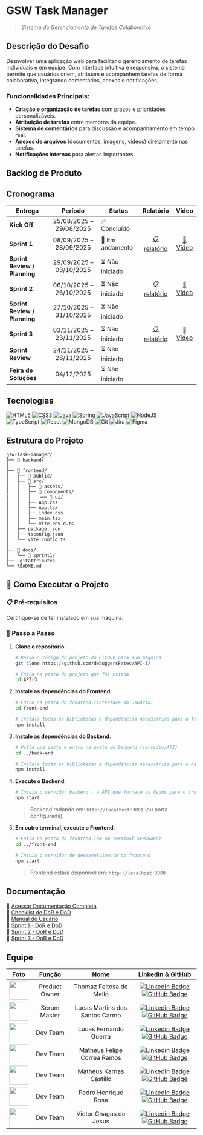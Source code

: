 # GSW Task Manager
>_Sistema de Gerenciamento de Tarefas Colaborativo_

## Descrição do Desafio
Desnvolver uma aplicação web para facilitar o gerenciamento de tarefas individuais e em equipe. Com interface intuitiva e responsiva, o sistema permite que usuários criem, atribuam e acompanhem tarefas de forma colaborativa, integrando comentários, anexos e notificações.
### Funcionalidades Principais:
* **Criação e organização de tarefas** com prazos e prioridades personalizáveis.
* **Atribuição de tarefas** entre membros da equipe.
* **Sistema de comentários** para discussão e acompanhamento em tempo real.
* **Anexos de arquivos** (documentos, imagens, vídeos) diretamente nas tarefas.
* **Notificações internas** para alertas importantes.

## Backlog de Produto

## Cronograma
| Entrega | Período | Status | Relatório | Vídeo |
| --- | :--: | --- | :--: | :--: |
| **Kick Off** | 25/08/2025 – 29/08/2025 | ✅ Concluído | | |
| **Sprint 1** | 08/09/2025 – 28/09/2025 | 🔄 Em andamento | [📋 relatório]() | [🎥 Vídeo]() |
| **Sprint Review / Planning** | 29/09/2025 – 03/10/2025 | ⏳ Não iniciado | | |
| **Sprint 2** | 06/10/2025 – 26/10/2025 | ⏳ Não iniciado | [📋 relatório]() | [🎥 Vídeo]() |
| **Sprint Review / Planning** | 27/10/2025 – 31/10/2025 | ⏳ Não iniciado | | |
| **Sprint 3** | 03/11/2025 – 23/11/2025 | ⏳ Não iniciado |  [📋 relatório]() | [🎥 Vídeo]() |
| **Sprint Review** | 24/11/2025 – 28/11/2025 | ⏳ Não iniciado | | |
| **Feira de Soluções** | 04/12/2025 | ⏳ Não iniciado | | |

## Tecnologias
![HTML5](https://img.shields.io/badge/HTML5-E34F26?style=for-the-badge&logo=html5&logoColor=white) ![CSS3](https://img.shields.io/badge/CSS3-1572B6?style=for-the-badge&logo=css3&logoColor=white) ![Java](https://img.shields.io/badge/Java-red?style=for-the-badge&logo=java&logoColor=white) ![Spring](https://img.shields.io/badge/Spring-6DB33F?style=for-the-badge&logo=spring&logoColor=white)  ![JavaScript](https://img.shields.io/badge/JavaScript-F7DF1E?style=for-the-badge&logo=javascript&logoColor=black) ![NodeJS](https://img.shields.io/badge/node.js-6DA55F?style=for-the-badge&logo=node.js&logoColor=white)
<br>
![TypeScript](https://img.shields.io/badge/typescript-%23007ACC.svg?style=for-the-badge&logo=typescript&logoColor=white) ![React](https://img.shields.io/badge/React-20232A?style=for-the-badge&logo=react&logoColor=61DAFB) ![MongoDB](https://img.shields.io/badge/MongoDB-4EA94B?style=for-the-badge&logo=mongodb&logoColor=white) ![Git](https://img.shields.io/badge/GIT-E44C30?style=for-the-badge&logo=git&logoColor=white) ![Jira](https://img.shields.io/badge/jira-%230A0FFF.svg?style=for-the-badge&logo=jira&logoColor=white) ![Figma](https://img.shields.io/badge/Figma-696969?style=for-the-badge&logo=figma&logoColor=figma)

## Estrutura do Projeto
```
gsw-task-manager/
├── 📁 backend/
│
├── 📁 frontend/
│   ├── 📁 public/
│   ├── 📁 src/
│   │   ├── 📁 assets/
│   │   ├── 📁 components/
|   │   │   ├── 📁 ui/
│   │   ├── App.css
│   │   ├── App.tsx
│   │   ├── index.css
│   │   ├── main.tsx
│   │   └── vite-env.d.ts
│   ├── package.json
│   ├── tsconfig.json
│   └── vite.config.ts
│
├── 📁 docs/
│   └── 📁 sprint1/
├── .gitattributes
└── README.md
```

## 🚀 Como Executar o Projeto
### 📋 Pré-requisitos
Certifique-se de ter instalado em sua máquina:
<!--
- **Node.js** (versão 18 ou superior)
- **npm** (gerenciador de pacotes)
- **Git**
-->
### 🔧 Passo a Passo
1. **Clone o repositório**:
   ```bash
   # Baixa o código do projeto do GitHub para sua máquina
   git clone https://github.com/debuggersFatec/API-3/
   
   # Entra na pasta do projeto que foi criada
   cd API-3
   ```
2. **Instale as dependências do Frontend**:
   ```bash
   # Entra na pasta do frontend (interface do usuário)
   cd front-end
   
   # Instala todas as bibliotecas e dependências necessárias para o frontend funcionar
   npm install
   ```
3. **Instale as dependências do Backend**:
   ```bash
   # Volta uma pasta e entra na pasta do backend (servidor/API)
   cd ../back-end
   
   # Instala todas as bibliotecas e dependências necessárias para o backend funcionar
   npm install
   ```
4. **Execute o Backend**:
   ```bash
   # Inicia o servidor backend - a API que fornece os dados para o frontend
   npm start
   ```
   > Backend rodando em: `http://localhost:3001` (ou porta configurada)
5. **Em outro terminal, execute o Frontend**:
   ```bash
   # Entra na pasta do frontend (em um terminal SEPARADO)
   cd ../front-end
   
   # Inicia o servidor de desenvolvimento do frontend
   npm start
   ```
   > Frontend estará disponível em: `http://localhost:3000`
<!--
### 📝 Comentários Importantes
- ⚠️ **Ordem de execução**: Recomenda-se iniciar primeiro o backend e depois o frontend
- 🔄 **Terminais separados**: Backend e frontend devem rodar em terminais diferentes
- 📊 **Variáveis de ambiente**: Verifique se há arquivos `.env` necessários em ambas as pastas
- 🗄️ **Banco de dados**: Certifique-se de que qualquer banco de dados necessário esteja configurado e rodando
### 🌐 Acesso à Aplicação
- **Frontend**: http://localhost:3000 (interface do usuário)
- **Backend**: http://localhost:3001 (API - fornece dados para o frontend)
### ❌ Solução de Problemas Comuns
- **Erro de porta**: Verifique se as portas 3000 e 3001 estão livres
- **Dependências**: Execute `npm install` novamente se houver erros de módulos
- **Variáveis de ambiente**: Configure corretamente as variáveis necessárias
-->
## Documentação
📂 [Acessar Documentação Completa](https://github.com/debuggersFatec/API-3/docs)
<br>
📄 [Checklist de DoR e DoD](https://github.com/)
<br>
📄 [Manual de Usuário](https://github.com/)
<br>
📄 [Sprint 1 - DoR e DoD](https://github.com/)
<br>
📄 [Sprint 2 - DoR e DoD](https://github.com/)
<br>
📄 [Sprint 3 - DoR e DoD](https://github.com/)

## Equipe
| Foto | Função | Nome | LinkedIn & GitHub |
| :--: | :--: | :--: | :--: |
| <img src="https://avatars.githubusercontent.com/ThOMaZMe11o" width=50px> | Product Owner | Thomaz Feitosa de Mello | [![Linkedin Badge](https://img.shields.io/badge/Linkedin-blue?style=flat-square&logo=Linkedin&logoColor=white)](https://www.linkedin.com/in/thomazmello/) [![GitHub Badge](https://img.shields.io/badge/GitHub-111217?style=flat-square&logo=github&logoColor=white)](https://github.com/ThOMaZMe11o) |
| <img src="https://avatars.githubusercontent.com/LucasMSCarmo" width=50px> | Scrum Master | Lucas Martins dos Santos Carmo | [![Linkedin Badge](https://img.shields.io/badge/Linkedin-blue?style=flat-square&logo=Linkedin&logoColor=white)](https://www.linkedin.com/in/lucas-martins-2104aa172/) [![GitHub Badge](https://img.shields.io/badge/GitHub-111217?style=flat-square&logo=github&logoColor=white)](https://github.com/LucasMSCarmo) |
| <img src="https://avatars.githubusercontent.com/lucasguerra12" width=50px> | Dev Team | Lucas Fernando Guerra | [![Linkedin Badge](https://img.shields.io/badge/Linkedin-blue?style=flat-square&logo=Linkedin&logoColor=white)](https://www.linkedin.com/in/lucas-guerra000/) [![GitHub Badge](https://img.shields.io/badge/GitHub-111217?style=flat-square&logo=github&logoColor=white)](https://github.com/lucasguerra12) |
| <img src="https://avatars.githubusercontent.com/KwMajor" width=50px> | Dev Team | Matheus Felipe Correa Ramos | [![Linkedin Badge](https://img.shields.io/badge/-LinkedIn-0A66C2?logo=linkedin&logoColor=white)](http://www.linkedin.com/in/matheus-felipe-0832b52ba) [![GitHub Badge](https://img.shields.io/badge/-GitHub-181717?logo=github&logoColor=white)](https://github.com/KwMajor) |
| <img src="https://avatars.githubusercontent.com/matheuskarnas" width=50px> | Dev Team | Matheus Karnas Castillo | [![Linkedin Badge](https://img.shields.io/badge/Linkedin-blue?style=flat-square&logo=Linkedin&logoColor=white)](https://www.linkedin.com/in/matheuskarnas/) [![GitHub Badge](https://img.shields.io/badge/GitHub-111217?style=flat-square&logo=github&logoColor=white)](https://github.com/matheuskarnas) |
| <img src="https://avatars.githubusercontent.com/PedHr" width=50px> | Dev Team | Pedro Henrique Rosa | [![Linkedin Badge](https://img.shields.io/badge/Linkedin-blue?style=flat-square&logo=Linkedin&logoColor=white)](https://www.linkedin.com/in/pedro-rosa-b66b70224/) [![GitHub Badge](https://img.shields.io/badge/GitHub-111217?style=flat-square&logo=github&logoColor=white)](https://github.com/PedHr) |
| <img src="https://avatars.githubusercontent.com/" width=50px> |  Dev Team  | Victor Chagas de Jesus | [![Linkedin Badge](https://img.shields.io/badge/Linkedin-blue?style=flat-square&logo=Linkedin&logoColor=white)]() [![GitHub Badge](https://img.shields.io/badge/GitHub-111217?style=flat-square&logo=github&logoColor=white)](https://github.com/victorchagas-93) |